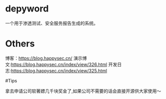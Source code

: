 # depyword

一个用于渗透测试、安全服务报告生成的系统。

# Others

博客：https://blog.happysec.cn/
演示博文:https://blog.happysec.cn/index/view/326.html
开发日志:https://blog.happysec.cn/index/view/325.html

#Tips

拿去申请公司软著嫖几千块奖金了,如果公司不需要的话会直接开源供大家使用～
